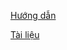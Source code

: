 [Hướng dẫn](https://www.youtube.com/watch?v=IrqplNnI5QI&list=PLFfVmM19UNqn1ZIWvxn1artfz-C6dgAFb&index=15)

[Tài liệu](https://ui.shadcn.com/docs/theming)
